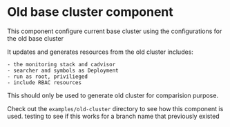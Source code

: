 # Old base cluster component

This component configure current base cluster using the configurations for the old base cluster

It updates and generates resources from the old cluster includes:

    - the monitoring stack and cadvisor
    - searcher and symbols as Deployment
    - run as root, privilieged
    - include RBAC resources

This should only be used to generate old cluster for comparision purpose.

Check out the `examples/old-cluster` directory to see how this component is used.
testing to see if this works for a branch name that previously existed

